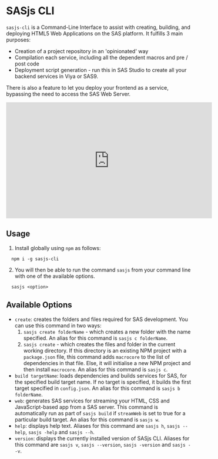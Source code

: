 # SASjs CLI

`sasjs-cli` is a Command-Line Interface to assist with creating, building, and deploying HTML5 Web Applications on the SAS platform.  It fulfills 3 main purposes:

* Creation of a project repository in an 'opinionated' way
* Compilation each service, including all the dependent macros and pre / post code
* Deployment script generation - run this in SAS Studio to create all your backend services in Viya or SAS9.

There is also a feature to let you deploy your frontend as a service, bypassing the need to access the SAS Web Server.

<iframe width="560" height="315" src="https://www.youtube.com/embed/hUpBqExNec4" frameborder="0" allow="accelerometer; autoplay; encrypted-media; gyroscope; picture-in-picture" allowfullscreen></iframe>

## Usage

1. Install globally using `npm` as follows:
```
  npm i -g sasjs-cli
```
2. You will then be able to run the command `sasjs` from your command line with one of the available options.

```
  sasjs <option>
```

## Available Options

- `create`: creates the folders and files required for SAS development. You can use this command in two ways:
  1. `sasjs create folderName` - which creates a new folder with the name specified. An alias for this command is `sasjs c folderName`.
  2. `sasjs create` - which creates the files and folder in the current working directory. If this directory is an existing NPM project with a `package.json` file, this command adds `macrocore` to the list of dependencies in that file. Else, it will initialise a new NPM project and then install `macrocore`. An alias for this command is `sasjs c`.
- `build targetName`: loads dependencies and builds services for SAS, for the specified build target name. If no target is specified, it builds the first target specified in `config.json`. An alias for this command is `sasjs b folderName`.
- `web`: generates SAS services for streaming your HTML, CSS and JavaScript-based app from a SAS server. This command is automatically run as part of `sasjs build` if `streamWeb` is set to true for a particular build target. An alias for this command is `sasjs w`.
- `help`: displays help text. Aliases for this command are `sasjs h`, `sasjs --help`, `sasjs -help` and `sasjs --h`.
- `version`: displays the currently installed version of SASjs CLI. Aliases for this command are `sasjs v`, `sasjs --version`, `sasjs -version` and `sasjs --v`.
